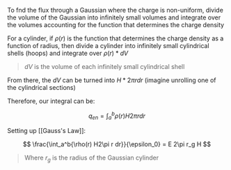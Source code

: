 To fnd the flux through a Gaussian where the charge is non-uniform, divide the volume of the Gaussian into infinitely small volumes and integrate over the volumes accounting for the function that determines the charge density

For a cylinder, if $\rho(r)$ is the function that determines the charge density as a function of radius, then divide a cylinder into infinitely small cylindrical shells (hoops) and integrate over $\rho(r) * dV$ 

> $dV$ is the volume of each infinitely small cylindrical shell

From there, the $dV$ can be turned into $H * 2\pi r dr$ (imagine unrolling one of the cylindrical sections)

Therefore, our integral can be:

$$
q_{en} = \int_a^b{\rho(r) H2\pi r dr}
$$

Setting up [[Gauss's Law]]:

$$
\frac{\int_a^b{\rho(r) H2\pi r dr}}{\epsilon_0} = E 2\pi r_g H
$$

 > Where $r_g$ is the radius of the Gaussian cylinder

  



